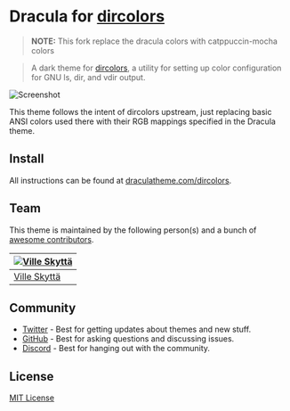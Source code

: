 # Dracula for [dircolors](https://www.gnu.org/software/coreutils/manual/html_node/dircolors-invocation.html#dircolors-invocation)

> **NOTE:** This fork replace the dracula colors with catppuccin-mocha colors

> A dark theme for [dircolors](https://www.gnu.org/software/coreutils/manual/html_node/dircolors-invocation.html#dircolors-invocation), a utility for setting up color configuration for GNU ls, dir, and vdir output.

![Screenshot](https://i.imgur.com/h0KE082.png)

This theme follows the intent of dircolors upstream, just replacing basic ANSI colors used there with their RGB mappings specified in the Dracula theme.

## Install

All instructions can be found at [draculatheme.com/dircolors](https://draculatheme.com/dircolors).

## Team

This theme is maintained by the following person(s) and a bunch of [awesome contributors](https://github.com/dracula/dircolors/graphs/contributors).

| [![Ville Skyttä](https://github.com/scop.png?size=100)](https://github.com/scop) |
| -------------------------------------------------------------------------------- |
| [Ville Skyttä](https://github.com/scop)                                          |

## Community

- [Twitter](https://twitter.com/draculatheme) - Best for getting updates about themes and new stuff.
- [GitHub](https://github.com/dracula/dracula-theme/discussions) - Best for asking questions and discussing issues.
- [Discord](https://draculatheme.com/discord-invite) - Best for hanging out with the community.

## License

[MIT License](./LICENSE)
